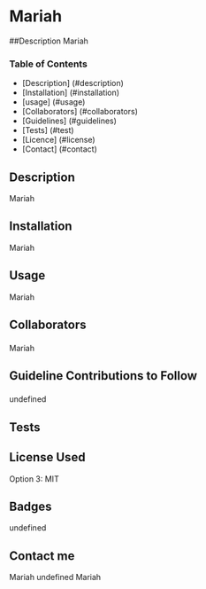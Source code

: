 # Mariah

##Description
Mariah

### Table of Contents
- [Description] (#description) 
- [Installation] (#installation)
- [usage] (#usage)
- [Collaborators] (#collaborators)
- [Guidelines] (#guidelines)
- [Tests] (#test)
- [Licence] (#license)
- [Contact] (#contact)

## Description <a name="description"></a>
Mariah

## Installation <a name="installation"></a>
Mariah

## Usage <a name="usage"></a>
Mariah

## Collaborators <p name="installation"></p>
Mariah

## Guideline Contributions to Follow <p name="guidelines"></p>
undefined

## Tests <p name="tests"></p>


## License Used <a name="license"></a>
Option 3: MIT

## Badges
<a name="badges"></a>
undefined

## Contact me
Mariah
undefined
Mariah
